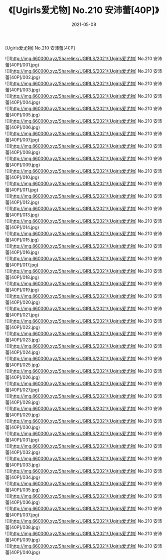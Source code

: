 ﻿---
layout: post
title:  《[Ugirls爱尤物] No.210 安沛蕾[40P]》
date:   2021-05-08
img: http://img.660000.xyz/Sharelink/UGIRLS/2021/[Ugirls爱尤物] No.210 安沛蕾[40P]/000.jpg
categories: [美女, 清纯, 唯美]
---

[Ugirls爱尤物] No.210 安沛蕾[40P]

  ![](http://img.660000.xyz/Sharelink/UGIRLS/2021/[Ugirls爱尤物] No.210 安沛蕾[40P]/001.jpg) <br> ![](http://img.660000.xyz/Sharelink/UGIRLS/2021/[Ugirls爱尤物] No.210 安沛蕾[40P]/002.jpg) <br> ![](http://img.660000.xyz/Sharelink/UGIRLS/2021/[Ugirls爱尤物] No.210 安沛蕾[40P]/003.jpg) <br> ![](http://img.660000.xyz/Sharelink/UGIRLS/2021/[Ugirls爱尤物] No.210 安沛蕾[40P]/004.jpg) <br> ![](http://img.660000.xyz/Sharelink/UGIRLS/2021/[Ugirls爱尤物] No.210 安沛蕾[40P]/005.jpg) <br> ![](http://img.660000.xyz/Sharelink/UGIRLS/2021/[Ugirls爱尤物] No.210 安沛蕾[40P]/006.jpg) <br> ![](http://img.660000.xyz/Sharelink/UGIRLS/2021/[Ugirls爱尤物] No.210 安沛蕾[40P]/007.jpg) <br> ![](http://img.660000.xyz/Sharelink/UGIRLS/2021/[Ugirls爱尤物] No.210 安沛蕾[40P]/008.jpg) <br> ![](http://img.660000.xyz/Sharelink/UGIRLS/2021/[Ugirls爱尤物] No.210 安沛蕾[40P]/009.jpg) <br> ![](http://img.660000.xyz/Sharelink/UGIRLS/2021/[Ugirls爱尤物] No.210 安沛蕾[40P]/010.jpg) <br> ![](http://img.660000.xyz/Sharelink/UGIRLS/2021/[Ugirls爱尤物] No.210 安沛蕾[40P]/011.jpg) <br> ![](http://img.660000.xyz/Sharelink/UGIRLS/2021/[Ugirls爱尤物] No.210 安沛蕾[40P]/012.jpg) <br> ![](http://img.660000.xyz/Sharelink/UGIRLS/2021/[Ugirls爱尤物] No.210 安沛蕾[40P]/013.jpg) <br> ![](http://img.660000.xyz/Sharelink/UGIRLS/2021/[Ugirls爱尤物] No.210 安沛蕾[40P]/014.jpg) <br> ![](http://img.660000.xyz/Sharelink/UGIRLS/2021/[Ugirls爱尤物] No.210 安沛蕾[40P]/015.jpg) <br> ![](http://img.660000.xyz/Sharelink/UGIRLS/2021/[Ugirls爱尤物] No.210 安沛蕾[40P]/016.jpg) <br> ![](http://img.660000.xyz/Sharelink/UGIRLS/2021/[Ugirls爱尤物] No.210 安沛蕾[40P]/017.jpg) <br> ![](http://img.660000.xyz/Sharelink/UGIRLS/2021/[Ugirls爱尤物] No.210 安沛蕾[40P]/018.jpg) <br> ![](http://img.660000.xyz/Sharelink/UGIRLS/2021/[Ugirls爱尤物] No.210 安沛蕾[40P]/019.jpg) <br> ![](http://img.660000.xyz/Sharelink/UGIRLS/2021/[Ugirls爱尤物] No.210 安沛蕾[40P]/020.jpg) <br> ![](http://img.660000.xyz/Sharelink/UGIRLS/2021/[Ugirls爱尤物] No.210 安沛蕾[40P]/021.jpg) <br> ![](http://img.660000.xyz/Sharelink/UGIRLS/2021/[Ugirls爱尤物] No.210 安沛蕾[40P]/022.jpg) <br> ![](http://img.660000.xyz/Sharelink/UGIRLS/2021/[Ugirls爱尤物] No.210 安沛蕾[40P]/023.jpg) <br> ![](http://img.660000.xyz/Sharelink/UGIRLS/2021/[Ugirls爱尤物] No.210 安沛蕾[40P]/024.jpg) <br> ![](http://img.660000.xyz/Sharelink/UGIRLS/2021/[Ugirls爱尤物] No.210 安沛蕾[40P]/025.jpg) <br> ![](http://img.660000.xyz/Sharelink/UGIRLS/2021/[Ugirls爱尤物] No.210 安沛蕾[40P]/026.jpg) <br> ![](http://img.660000.xyz/Sharelink/UGIRLS/2021/[Ugirls爱尤物] No.210 安沛蕾[40P]/027.jpg) <br> ![](http://img.660000.xyz/Sharelink/UGIRLS/2021/[Ugirls爱尤物] No.210 安沛蕾[40P]/028.jpg) <br> ![](http://img.660000.xyz/Sharelink/UGIRLS/2021/[Ugirls爱尤物] No.210 安沛蕾[40P]/029.jpg) <br> ![](http://img.660000.xyz/Sharelink/UGIRLS/2021/[Ugirls爱尤物] No.210 安沛蕾[40P]/030.jpg) <br> ![](http://img.660000.xyz/Sharelink/UGIRLS/2021/[Ugirls爱尤物] No.210 安沛蕾[40P]/031.jpg) <br> ![](http://img.660000.xyz/Sharelink/UGIRLS/2021/[Ugirls爱尤物] No.210 安沛蕾[40P]/032.jpg) <br> ![](http://img.660000.xyz/Sharelink/UGIRLS/2021/[Ugirls爱尤物] No.210 安沛蕾[40P]/033.jpg) <br> ![](http://img.660000.xyz/Sharelink/UGIRLS/2021/[Ugirls爱尤物] No.210 安沛蕾[40P]/034.jpg) <br> ![](http://img.660000.xyz/Sharelink/UGIRLS/2021/[Ugirls爱尤物] No.210 安沛蕾[40P]/035.jpg) <br> ![](http://img.660000.xyz/Sharelink/UGIRLS/2021/[Ugirls爱尤物] No.210 安沛蕾[40P]/036.jpg) <br> ![](http://img.660000.xyz/Sharelink/UGIRLS/2021/[Ugirls爱尤物] No.210 安沛蕾[40P]/037.jpg) <br> ![](http://img.660000.xyz/Sharelink/UGIRLS/2021/[Ugirls爱尤物] No.210 安沛蕾[40P]/038.jpg) <br> ![](http://img.660000.xyz/Sharelink/UGIRLS/2021/[Ugirls爱尤物] No.210 安沛蕾[40P]/039.jpg) <br> ![](http://img.660000.xyz/Sharelink/UGIRLS/2021/[Ugirls爱尤物] No.210 安沛蕾[40P]/040.jpg) <br>